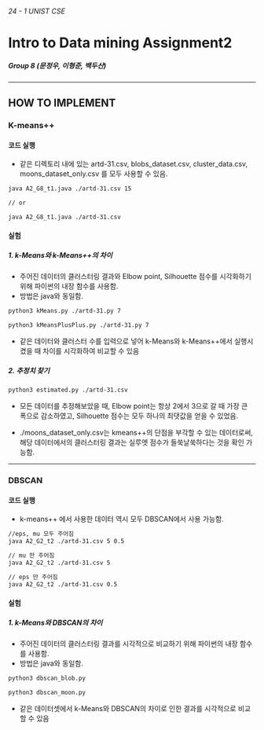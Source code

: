 ###### 24 - 1 UNIST CSE
# Intro to Data mining Assignment2
##### Group 8 (문정우, 이형준, 백두산)

***

## HOW TO IMPLEMENT

### K-means++
#### 코드 실행
- 같은 디렉토리 내에 있는 artd-31.csv, blobs_dataset.csv, cluster_data.csv, moons_dataset_only.csv 를 모두 사용할 수 있음.
```bash
java A2_G8_t1.java ./artd-31.csv 15

// or

java A2_G8_t1.java ./artd-31.csv
```
#### 실험
##### 1. k-Means와 k-Means++의 차이
- 주어진 데이터의 클러스터링 결과와 Elbow point, Silhouette 점수를 시각화하기 위해 파이썬의 내장 함수를 사용함.
- 방법은 java와 동일함.
```bash
python3 kMeans.py ./artd-31.py 7
```
```bash
python3 kMeansPlusPlus.py ./artd-31.py 7
```
- 같은 데이터와 클러스터 수를 입력으로 넣어 k-Means와 k-Means++에서 실행시켰을 때 차이를 시각화하여 비교할 수 있음

##### 2. 추정치 찾기
```bash
python3 estimated.py ./artd-31.csv
```
- 모든 데이터를 추정해보았을 때, Elbow point는 항상 2에서 3으로 갈 때 가장 큰 폭으로 감소하였고, Silhouette 점수는 모두 하나의 최댓값을 얻을 수 있었음.


- ./moons_dataset_only.csv는 kmeans++의 단점을 부각할 수 있는 데이터로써, 해당 데이터에서의 클러스터링 결과는 실루엣 점수가 들쑥날쑥하다는 것을 확인 가능함.

---

### DBSCAN
#### 코드 실행
- k-means++ 에서 사용한 데이터 역시 모두 DBSCAN에서 사용 가능함.
```bash
//eps, mu 모두 주어짐
java A2_G2_t2 ./artd-31.csv 5 0.5

// mu 만 주어짐
java A2_G2_t2 ./artd-31.csv 5

// eps 만 주어짐
java A2_G2_t2 ./artd-31.csv 0.5
```
#### 실험
##### 1. k-Means와 DBSCAN의 차이
- 주어진 데이터의 클러스터링 결과를 시각적으로 비교하기 위해 파이썬의 내장 함수를 사용함.
- 방법은 java와 동일함.
```bash
python3 dbscan_blob.py
```
```bash
python3 dbscan_moon.py
```
- 같은 데이터셋에서 k-Means와 DBSCAN의 차이로 인한 결과를 시각적으로 비교할 수 있음
